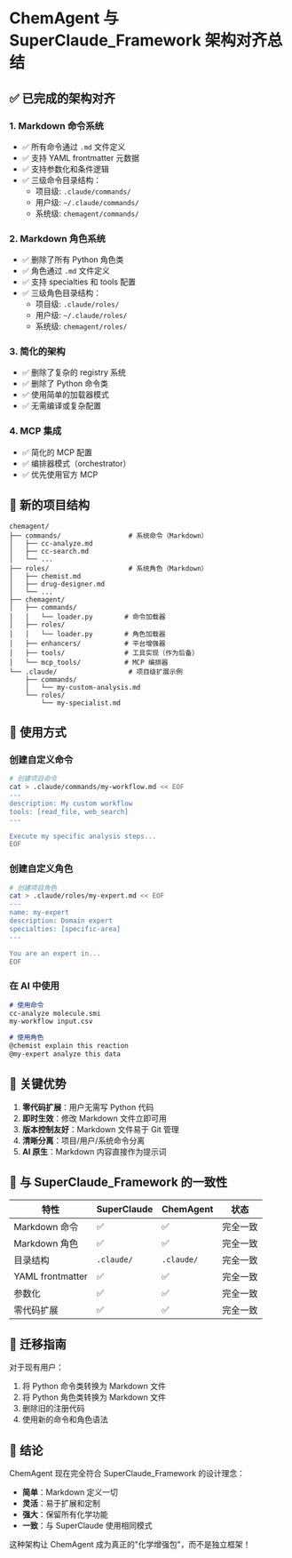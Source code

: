 # ChemAgent 与 SuperClaude_Framework 架构对齐总结

## ✅ 已完成的架构对齐

### 1. **Markdown 命令系统**
- ✅ 所有命令通过 `.md` 文件定义
- ✅ 支持 YAML frontmatter 元数据
- ✅ 支持参数化和条件逻辑
- ✅ 三级命令目录结构：
  - 项目级: `.claude/commands/`
  - 用户级: `~/.claude/commands/`
  - 系统级: `chemagent/commands/`

### 2. **Markdown 角色系统**
- ✅ 删除了所有 Python 角色类
- ✅ 角色通过 `.md` 文件定义
- ✅ 支持 specialties 和 tools 配置
- ✅ 三级角色目录结构：
  - 项目级: `.claude/roles/`
  - 用户级: `~/.claude/roles/`
  - 系统级: `chemagent/roles/`

### 3. **简化的架构**
- ✅ 删除了复杂的 registry 系统
- ✅ 删除了 Python 命令类
- ✅ 使用简单的加载器模式
- ✅ 无需编译或复杂配置

### 4. **MCP 集成**
- ✅ 简化的 MCP 配置
- ✅ 编排器模式（orchestrator）
- ✅ 优先使用官方 MCP

## 📁 新的项目结构

```
chemagent/
├── commands/                 # 系统命令（Markdown）
│   ├── cc-analyze.md
│   ├── cc-search.md
│   └── ...
├── roles/                    # 系统角色（Markdown）
│   ├── chemist.md
│   ├── drug-designer.md
│   └── ...
├── chemagent/
│   ├── commands/
│   │   └── loader.py        # 命令加载器
│   ├── roles/
│   │   └── loader.py        # 角色加载器
│   ├── enhancers/           # 平台增强器
│   ├── tools/               # 工具实现（作为后备）
│   └── mcp_tools/           # MCP 编排器
└── .claude/                  # 项目级扩展示例
    ├── commands/
    │   └── my-custom-analysis.md
    └── roles/
        └── my-specialist.md
```

## 🚀 使用方式

### 创建自定义命令
```bash
# 创建项目命令
cat > .claude/commands/my-workflow.md << EOF
---
description: My custom workflow
tools: [read_file, web_search]
---

Execute my specific analysis steps...
EOF
```

### 创建自定义角色
```bash
# 创建项目角色
cat > .claude/roles/my-expert.md << EOF
---
name: my-expert
description: Domain expert
specialties: [specific-area]
---

You are an expert in...
EOF
```

### 在 AI 中使用
```markdown
# 使用命令
cc-analyze molecule.smi
my-workflow input.csv

# 使用角色
@chemist explain this reaction
@my-expert analyze this data
```

## 🎯 关键优势

1. **零代码扩展**：用户无需写 Python 代码
2. **即时生效**：修改 Markdown 文件立即可用
3. **版本控制友好**：Markdown 文件易于 Git 管理
4. **清晰分离**：项目/用户/系统命令分离
5. **AI 原生**：Markdown 内容直接作为提示词

## 🔄 与 SuperClaude_Framework 的一致性

| 特性 | SuperClaude | ChemAgent | 状态 |
|------|------------|-----------|------|
| Markdown 命令 | ✅ | ✅ | 完全一致 |
| Markdown 角色 | ✅ | ✅ | 完全一致 |
| 目录结构 | `.claude/` | `.claude/` | 完全一致 |
| YAML frontmatter | ✅ | ✅ | 完全一致 |
| 参数化 | ✅ | ✅ | 完全一致 |
| 零代码扩展 | ✅ | ✅ | 完全一致 |

## 📝 迁移指南

对于现有用户：
1. 将 Python 命令类转换为 Markdown 文件
2. 将 Python 角色类转换为 Markdown 文件
3. 删除旧的注册代码
4. 使用新的命令和角色语法

## 🎉 结论

ChemAgent 现在完全符合 SuperClaude_Framework 的设计理念：
- **简单**：Markdown 定义一切
- **灵活**：易于扩展和定制
- **强大**：保留所有化学功能
- **一致**：与 SuperClaude 使用相同模式

这种架构让 ChemAgent 成为真正的"化学增强包"，而不是独立框架！
